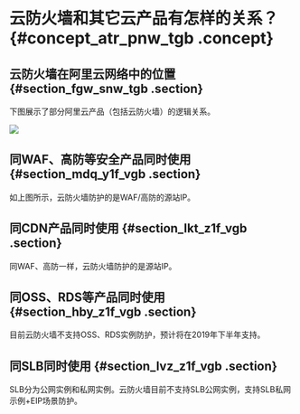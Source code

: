 # 云防火墙和其它云产品有怎样的关系？ {#concept_atr_pnw_tgb .concept}

## 云防火墙在阿里云网络中的位置 {#section_fgw_snw_tgb .section}

下图展示了部分阿里云产品（包括云防火墙）的逻辑关系。

![](http://static-aliyun-doc.oss-cn-hangzhou.aliyuncs.com/assets/img/124493/155797365538794_zh-CN.png)

## 同WAF、高防等安全产品同时使用 {#section_mdq_y1f_vgb .section}

如上图所示，云防火墙防护的是WAF/高防的源站IP。

## 同CDN产品同时使用 {#section_lkt_z1f_vgb .section}

同WAF、高防一样，云防火墙防护的是源站IP。

## 同OSS、RDS等产品同时使用 {#section_hby_z1f_vgb .section}

目前云防火墙不支持OSS、RDS实例防护，预计将在2019年下半年支持。

## 同SLB同时使用 {#section_lvz_z1f_vgb .section}

SLB分为公网实例和私网实例。云防火墙目前不支持SLB公网实例，支持SLB私网示例+EIP场景防护。

